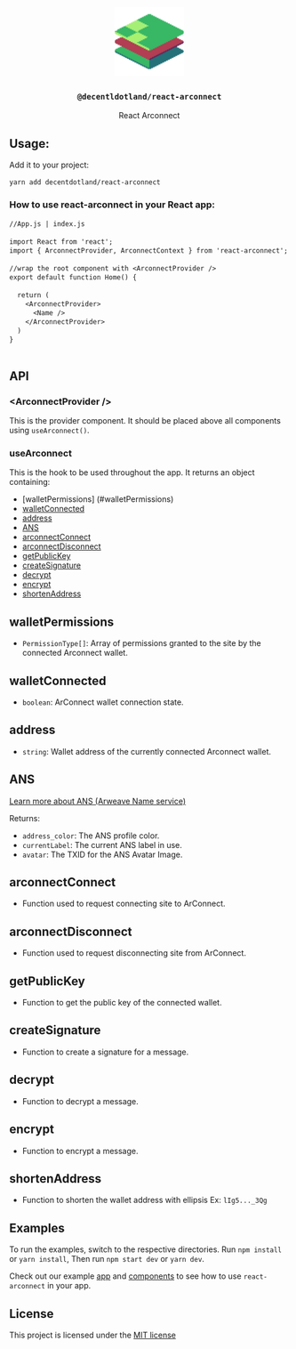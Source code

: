 <p align="center">
  <a href="https://decent.land">
    <img src="./img/logo.png" height="124">
  </a>
  <h3 align="center"><code>@decentldotland/react-arconnect</code></h3>
  <p align="center">React Arconnect</p>
</p>


## Usage: 
Add it to your project:

```console
yarn add decentdotland/react-arconnect
```

### How to use react-arconnect in your React app:

```tsx 
//App.js | index.js

import React from 'react';
import { ArconnectProvider, ArconnectContext } from 'react-arconnect';

//wrap the root component with <ArconnectProvider />
export default function Home() {

  return (
    <ArconnectProvider>
      <Name />
    </ArconnectProvider>
  )
}


```

## API

### &lt;ArconnectProvider />

This is the provider component. It should be placed above all components using `useArconnect()`.

### useArconnect

This is the hook to be used throughout the app. It returns an object containing: 
  - [walletPermissions] (#walletPermissions)
  - [walletConnected](#walletconnected)
  - [address](#address)
  - [ANS](#ANS)
  - [arconnectConnect](#arconnectconnect)
  - [arconnectDisconnect](#arconnectdisconnect)
  - [getPublicKey](#getPublicKey)
  - [createSignature](#createSignature)
  - [decrypt](#decrypt)
  - [encrypt](#encrypt)
  - [shortenAddress](#shortenaddress)

## walletPermissions
- `PermissionType[]`: Array of permissions granted to the site by the connected Arconnect wallet.

## walletConnected 
- `boolean`: ArConnect wallet connection state. 

## address 
- `string`: Wallet address of the currently connected Arconnect wallet.

## ANS 
  [Learn more about ANS (Arweave Name service)](https://ans.gg/)

  Returns:
  - `address_color`: The ANS profile color.
  - `currentLabel`:  The current ANS label in use.
  - `avatar`:        The TXID for the ANS Avatar Image.

## arconnectConnect
- Function used to request connecting site to ArConnect.

## arconnectDisconnect
- Function used to request disconnecting site from ArConnect.


## getPublicKey
- Function to get the public key of the connected wallet.

## createSignature
- Function to create a signature for a message.

## decrypt
- Function to decrypt a message.

## encrypt
- Function to encrypt a message.

## shortenAddress 
- Function to shorten the wallet address with ellipsis Ex: `lIg5..._3Qg`

## Examples

To run the examples, switch to the respective directories. Run `npm install` or `yarn install`, Then run `npm start dev` or `yarn dev`.

Check out our example [app](./example/nextjs) and [components](./example/nextjs/components) to see how to use `react-arconnect` in your app.

## License
This project is licensed under the [MIT license](./LICENSE)

